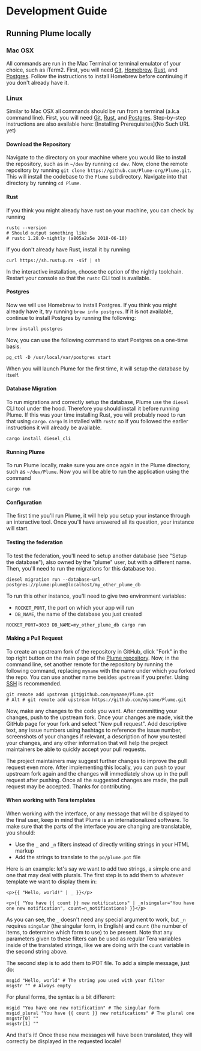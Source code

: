# Development Guide

## Running Plume locally

### Mac OSX

All commands are run in the Mac Terminal or terminal emulator of your choice, such as iTerm2. First, you will need [Git](https://git-scm.com/download/mac), [Homebrew](https://brew.sh/), [Rust](https://www.rust-lang.org/en-US/), and [Postgres](https://www.postgresql.org/). Follow the instructions to install Homebrew before continuing if you don't already have it.

### Linux

Similar to Mac OSX all commands should be run from a terminal (a.k.a command line). First, you will need [Git](https://git-scm.com/download/mac), [Rust](https://www.rust-lang.org/en-US/), and [Postgres](https://www.postgresql.org/).  Step-by-step instructions are also available here:  [Installing Prerequisites](No Such URL yet)

#### Download the Repository

Navigate to the directory on your machine where you would like to install the repository, such as in `~/dev` by running `cd dev`. Now, clone the remote repository by running `git clone https://github.com/Plume-org/Plume.git`. This will install the codebase to the `Plume` subdirectory. Navigate into that directory by running `cd Plume`.

#### Rust

If you think you might already have rust on your machine, you can check by running 

```
rustc --version
# Should output something like
# rustc 1.28.0-nightly (a805a2a5e 2018-06-10)
```

If you don't already have Rust, install it by running

```
curl https://sh.rustup.rs -sSf | sh
```

In the interactive installation, choose the option of the nightly toolchain. Restart your console so that the `rustc` CLI tool is available.

#### Postgres

Now we will use Homebrew to install Postgres. If you think you might already have it, try running `brew info postgres`. If it is not available, continue to install Postgres by running the following:

```
brew install postgres
```

Now, you can use the following command to start Postgres on a one-time basis. 

```
pg_ctl -D /usr/local/var/postgres start
```

When you will launch Plume for the first time, it will setup the database by itself.

#### Database Migration

To run migrations and correctly setup the database, Plume use the `diesel` CLI tool under the hood. Therefore you should install it before running Plume. If this was your time installing Rust, you will probably need to run that using `cargo`. `cargo` is installed with `rustc` so if you followed the earlier instructions it will already be available.

```
cargo install diesel_cli
```

#### Running Plume

To run Plume locally, make sure you are once again in the Plume directory, such as `~/dev/Plume`. Now you will be able to run the application using the command

```
cargo run
```

#### Configuration

The first time you'll run Plume, it will help you setup your instance through an interactive tool. Once you'll have answered all its question, your instance will start.

#### Testing the federation

To test the federation, you'll need to setup another database (see "Setup the database"),
also owned by the "plume" user, but with a different name. Then, you'll need to run the
migrations for this database too.

```
diesel migration run --database-url postgres://plume:plume@localhost/my_other_plume_db
```

To run this other instance, you'll need to give two environment variables:

- `ROCKET_PORT`, the port on which your app will run
- `DB_NAME`, the name of the database you just created

```
ROCKET_PORT=3033 DB_NAME=my_other_plume_db cargo run
```

#### Making a Pull Request
To create an upstream fork of the repository in GitHub, click "Fork" in the top right button on the main page of the [Plume repository](https://github.com/Plume-org/Plume). Now, in the command line, set another remote for the repository by running the following command, replacing `myname` with the name under which you forked the repo. You can use another name besides `upstream` if you prefer. Using [SSH](https://help.github.com/articles/connecting-to-github-with-ssh/) is recommended.

```
git remote add upstream git@github.com/myname/Plume.git
# Alt # git remote add upstream https://github.com/myname/Plume.git
```

Now, make any changes to the code you want. After committing your changes, push to the upstream fork. Once your changes are made, visit the GitHub page for your fork and select "New pull request". Add descriptive text, any issue numbers using hashtags to reference the issue number, screenshots of your changes if relevant, a description of how you tested your changes, and any other information that will help the project maintainers be able to quickly accept your pull requests.

The project maintainers may suggest further changes to improve the pull request even more. After implementing this locally, you can push to your upstream fork again and the changes will immediately show up in the pull request after pushing. Once all the suggested changes are made, the pull request may be accepted. Thanks for contributing.

#### When working with Tera templates

When working with the interface, or any message that will be displayed to the final user, keep in mind that Plume is an internationalized software. To make sure that the parts of the interface you are changing are translatable, you should:

- Use the `_` and `_n` filters instead of directly writing strings in your HTML markup
- Add the strings to translate to the `po/plume.pot` file

Here is an example: let's say we want to add two strings, a simple one and one that may deal with plurals. The first step is to add them to whatever template we want to display them in:

```jinja
<p>{{ "Hello, world!" | _ }}</p>

<p>{{ "You have {{ count }} new notifications" | _n(singular="You have one new notification", count=n_notifications) }}</p>
```

As you can see, the `_` doesn't need any special argument to work, but `_n` requires `singular` (the singular form, in English) and `count` (the number of items, to determine which form to use) to be present. Note that any parameters given to these filters can be used as regular Tera variables inside of the translated strings, like we are doing with the `count` variable in the second string above.

The second step is to add them to POT file. To add a simple message, just do:

```po
msgid "Hello, world" # The string you used with your filter
msgstr "" # Always empty
```

For plural forms, the syntax is a bit different:

```po
msgid "You have one new notification" # The singular form
msgid_plural "You have {{ count }} new notifications" # The plural one
msgstr[0] ""
msgstr[1] ""
```

And that's it! Once these new messages will have been translated, they will correctly be displayed in the requested locale!
